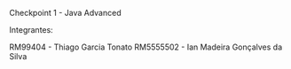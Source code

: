Checkpoint 1 - Java Advanced

Integrantes:

RM99404 - Thiago Garcia Tonato
RM5555502 - Ian Madeira Gonçalves da Silva
